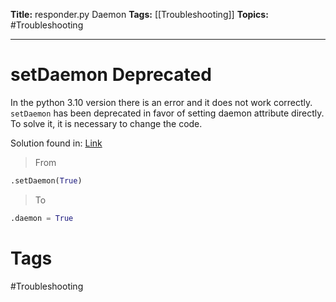 **Title:** responder.py Daemon
**Tags:** [[Troubleshooting]]
**Topics:** #Troubleshooting 

---
# setDaemon Deprecated
In the python 3.10 version there is an error and it does not work correctly.
`setDaemon` has been deprecated in favor of setting daemon attribute directly.
To solve it, it is necessary to change the code.

Solution found in: [Link](https://github.com/dsanson/termpdf.py/pull/21/commits/449f60fa17d9ffd4d04147bf7d33885cd8c66eab)

> From
```python
.setDaemon(True)
```

> To
```python
.daemon = True
```


# Tags
#Troubleshooting 
